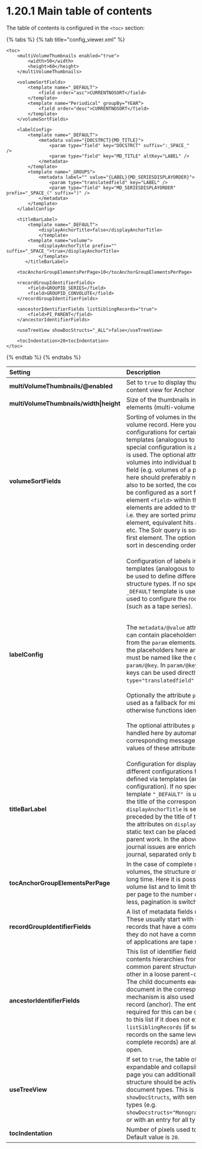 # 1.20.1 Main table of contents

The table of contents is configured in the `<toc>` section:

{% tabs %}
{% tab title="config\_viewer.xml" %}
```markup
<toc>
    <multiVolumeThumbnails enabled="true">
        <width>50</width>
        <height>60</height>
    </multiVolumeThumbnails>

    <volumeSortFields>
        <template name="_DEFAULT">
            <field order="asc">CURRENTNOSORT</field>
        </template>
        <template name="Periodical" groupBy=“YEAR“>
            <field order="desc">CURRENTNOSORT</field>
        </template>
    </volumeSortFields>

    <labelConfig>
        <template name="_DEFAULT">
            <metadata value="{DOCSTRCT}{MD_TITLE}">
                <param type="field" key="DOCSTRCT" suffix=":_SPACE_" />
                <param type="field" key="MD_TITLE" altKey="LABEL" />
            </metadata>
        </template>
        <template name="_GROUPS">
            <metadata label="" value="{LABEL}{MD_SERIESDISPLAYORDER}">
                <param type="translatedfield" key="LABEL" />
                <param type="field" key="MD_SERIESDISPLAYORDER" prefix="_SPACE_(" suffix=")" />
            </metadata>
        </template>
    </labelConfig>

    <titleBarLabel>
        <template name="_DEFAULT">
            <displayAnchorTitle>false</displayAnchorTitle>
	   		</template>
        <template name="volume">
            <displayAnchorTitle prefix="" suffix="_SPACE_">true</displayAnchorTitle>
	   		</template>
	   </titleBarLabel>

    <tocAnchorGroupElementsPerPage>10</tocAnchorGroupElementsPerPage>

    <recordGroupIdentifierFields>
        <field>GROUPID_SERIES</field>
        <field>GROUPID_CONVOLUTE</field>
    </recordGroupIdentifierFields>

    <ancestorIdentifierFields listSiblingRecords="true">
        <field>PI_PARENT</field>
    </ancestorIdentifierFields>

    <useTreeView showDocStructs="_ALL">false</useTreeView>
    
    <tocIndentation>20<tocIndentation>
</toc>
```
{% endtab %}
{% endtabs %}

<table>
  <thead>
    <tr>
      <th style="text-align:left"><b>Setting</b>
      </th>
      <th style="text-align:left">Description</th>
    </tr>
  </thead>
  <tbody>
    <tr>
      <td style="text-align:left"><b>multiVolumeThumbnails/@enabled</b>
      </td>
      <td style="text-align:left">Set to <code>true</code> to display thumbnails of child records in the content
        view for Anchor elements.</td>
    </tr>
    <tr>
      <td style="text-align:left"><b>multiVolumeThumbnails/width|height</b>
      </td>
      <td style="text-align:left">Size of the thumbnails in the content view for anchor elements (multi-volume
        records and periodicals)</td>
    </tr>
    <tr>
      <td style="text-align:left"><b>volumeSortFields</b>
      </td>
      <td style="text-align:left">Sorting of volumes in the table of contents of a multi-volume record.
        Here you can define different configurations for certain anchor structure
        types using templates (analogous to the metadata configuration). If no
        special configuration is available, the template &quot;<code>_DEFAULT</code>&quot;
        is used. The optional attribute &quot;<code>groupBy</code>&quot; groups
        the volumes into individual blocks according to a Solr metadata field (e.g.
        volumes of a periodical). The field configured here should preferably not
        be multivalued. If the groups are also to be sorted, the configured grouping
        field must also be configured as a sort field for this template (i.e. as
        a sub-element <code>&lt;field&gt;</code> within the template). The defined <code>&lt;field&gt;</code> elements
        are added to the Solr query in the specified order, i.e. they are sorted
        primarily by the field in the first <code>&lt;field&gt;</code> element, equivalent
        hits among each other by the second, etc. The Solr query is sorted according
        to the field in the first element. The optional order attribute can be
        used to sort in descending order (<code>desc</code>). The default value
        is <code>asc</code>.</td>
    </tr>
    <tr>
      <td style="text-align:left"><b>labelConfig</b>
      </td>
      <td style="text-align:left">
        <p>Configuration of labels in the table of contents. Here, templates (analogous
          to the metadata configuration) can be used to define different configurations
          for certain structure types. If no special configuration is available,
          the <code>_DEFAULT</code> template is used. The special template <code>_GROUPS</code> is
          used to configure the root element of an abstract group (such as a tape
          series).</p>
        <p>
          <br />The <code>metadata/@value</code> attribute defines a master value that can
          contain placeholders that are replaced by the values from the <code>param</code> elements.
          Unlike metadata configurations, the placeholders here are not provided
          with a count, but must be named like the corresponding values in <code>param/@key</code>.
          In <code>param/@key</code>, both index fields and message keys can be used
          directly (in the latter case, <code>type=&quot;translatedfield&quot;</code> must
          always be configured).
          <br />
          <br />Optionally the attribute <code>param/@altKey</code> can be defined.It is
          used as a fallback for missing values from <code>param/@key</code> and otherwise
          functions identically.
          <br />
          <br />The optional attributes <code>prefix</code> and <code>suffix</code> can also
          be handled here by automatic translation. For this, corresponding message
          keys must be defined and used as values of these attributes.</p>
      </td>
    </tr>
    <tr>
      <td style="text-align:left"><b>titleBarLabel</b>
      </td>
      <td style="text-align:left">Configuration for displaying the title of an open work. Here, different
        configurations for certain structure types can be defined via templates
        (analogous to the metadata configuration). If no special configuration
        is available, the template <code>&quot;_DEFAULT&quot; </code>is used. Basically,
        the title of a work is the title of the corresponding table of contents
        entry. If <code>displayAnchorTitle</code> is set to <code>true</code> in a
        template, this title is preceded by the title of the parent work if available.
        With the attributes on <code>displayAnchorTitle</code>  <code>prefix</code> and <code>suffix</code>,
        a static text can be placed before or after the title of the parent work.
        In the above example configuration, only journal issues are enriched with
        the title of the parent journal, separated only by a space.</td>
    </tr>
    <tr>
      <td style="text-align:left"><b>tocAnchorGroupElementsPerPage</b>
      </td>
      <td style="text-align:left">In the case of complete records and groups with many volumes, the structure
        of the volume list can take a very long time. Here it is possible to use
        a pagination of the volume list and to limit the number of displayed volumes
        per page to the number configured here. If the value is 0 or less, pagination
        is switched off.</td>
    </tr>
    <tr>
      <td style="text-align:left"><b>recordGroupIdentifierFields</b>
      </td>
      <td style="text-align:left">A list of metadata fields used to logically group records. These usually
        start with <code>GROUPID_</code> and are used to list records that have a
        common field value as a group (even if they do not have a common anchor
        document). Examples of applications are tape series or convolutes.</td>
    </tr>
    <tr>
      <td style="text-align:left"><b>ancestorIdentifierFields</b>
      </td>
      <td style="text-align:left">This list of identifier fields is used to create table of contents hierarchies
        from records that either have a fixed common parent structure (Anchor)
        or are related to each other in a loose parent-child relationship (Related
        Item). The child documents each have the identifier of the parent document
        in the corresponding metadata field. Note: This mechanism is also used
        to list volumes of a complete record (anchor). The entry <code>&lt;field&gt;PI_PARENT&lt;/field&gt;</code> required
        for this can be configured, but is implicitly added to this list if it
        does not exist. is added. The attribute <code>listSiblingRecords</code> (if
        set to <code>true</code>) ensures that other records on the same level (e.g.
        other volumes of the same complete records) are also listed if a volume
        is currently open.</td>
    </tr>
    <tr>
      <td style="text-align:left"><b>useTreeView</b>
      </td>
      <td style="text-align:left">If set to <code>true</code>, the table of contents is displayed as an expandable
        and collapsible tree. For the table of contents page you can additionally
        configure whether the tree structure should be activated for all or only
        for certain document types. This is done with the attribute <code>showDocStructs</code>,
        with semicolon-separated document types (e.g. <code>showDocstructs=&quot;Monograph;Manuscript;PeriodicalVolume&quot;</code>)
        or with an entry for all types (<code>showDocstructs=&quot;_ALL&quot;</code>).</td>
    </tr>
    <tr>
      <td style="text-align:left"><b>tocIndentation</b>
      </td>
      <td style="text-align:left">Number of pixels used to indent child elements as padding. Default value
        is <code>20</code>.</td>
    </tr>
  </tbody>
</table>

